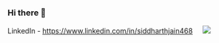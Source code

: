 ### Hi there 👋

<!--
**Siddharthjain468/Siddharthjain468** is a ✨ _special_ ✨ repository because its `README.md` (this file) appears on your GitHub profile.


Here are some ideas to get you started:

- 🔭 I’m currently working on ...
- 🌱 I’m currently learning ...
- 👯 I’m looking to collaborate on ...
- 🤔 I’m looking for help with ...
- 💬 Ask me about ...
- 📫 How to reach me: ...
- 😄 Pronouns: ..
- ⚡ Fun fact: ...
-->
LinkedIn - https://www.linkedin.com/in/siddharthjain468 &nbsp; &nbsp;
![](https://komarev.com/ghpvc/?username=Siddharthjain468&color=lightgrey&style=for-the-badge)
